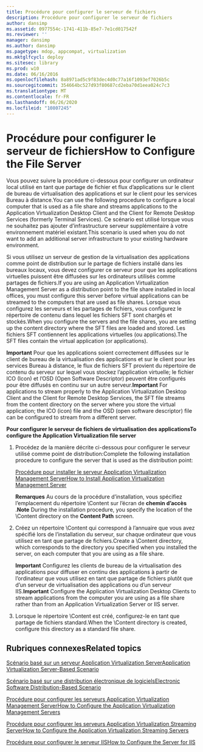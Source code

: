 ```yaml
---
title: Procédure pour configurer le serveur de fichiers
description: Procédure pour configurer le serveur de fichiers
author: dansimp
ms.assetid: 0977554c-1741-411b-85e7-7e1cd017542f
ms.reviewer: ''
manager: dansimp
ms.author: dansimp
ms.pagetype: mdop, appcompat, virtualization
ms.mktglfcycl: deploy
ms.sitesec: library
ms.prod: w10
ms.date: 06/16/2016
ms.openlocfilehash: 8a8971ad5c9f83dec4d0c77a16f1093ef7026b5c
ms.sourcegitcommit: 354664bc527d93f80687cd2eba70d1eea024c7c3
ms.translationtype: MT
ms.contentlocale: fr-FR
ms.lasthandoff: 06/26/2020
ms.locfileid: "10807245"
---
```

# <span data-ttu-id="4059a-103">Procédure pour configurer le serveur de fichiers</span><span class="sxs-lookup"><span data-stu-id="4059a-103">How to Configure the File Server</span></span>


<span data-ttu-id="4059a-104">Vous pouvez suivre la procédure ci-dessous pour configurer un ordinateur local utilisé en tant que partage de fichier et flux d’applications sur le client de bureau de virtualisation des applications et sur le client pour les services Bureau à distance.</span><span class="sxs-lookup"><span data-stu-id="4059a-104">You can use the following procedure to configure a local computer that is used as a file share and streams applications to the Application Virtualization Desktop Client and the Client for Remote Desktop Services (formerly Terminal Services).</span></span> <span data-ttu-id="4059a-105">Ce scénario est utilisé lorsque vous ne souhaitez pas ajouter d’infrastructure serveur supplémentaire à votre environnement matériel existant.</span><span class="sxs-lookup"><span data-stu-id="4059a-105">This scenario is used when you do not want to add an additional server infrastructure to your existing hardware environment.</span></span>

<span data-ttu-id="4059a-106">Si vous utilisez un serveur de gestion de la virtualisation des applications comme point de distribution sur le partage de fichiers installé dans les bureaux locaux, vous devez configurer ce serveur pour que les applications virtuelles puissent être diffusées sur les ordinateurs utilisés comme partages de fichiers.</span><span class="sxs-lookup"><span data-stu-id="4059a-106">If you are using an Application Virtualization Management Server as a distribution point to the file share installed in local offices, you must configure this server before virtual applications can be streamed to the computers that are used as file shares.</span></span> <span data-ttu-id="4059a-107">Lorsque vous configurez les serveurs et les partages de fichiers, vous configurez le répertoire de contenu dans lequel les fichiers SFT sont chargés et stockés.</span><span class="sxs-lookup"><span data-stu-id="4059a-107">When you configure the servers and the file shares, you are setting up the content directory where the SFT files are loaded and stored.</span></span> <span data-ttu-id="4059a-108">Les fichiers SFT contiennent les applications virtuelles (ou applications).</span><span class="sxs-lookup"><span data-stu-id="4059a-108">The SFT files contain the virtual application (or applications).</span></span>

<span data-ttu-id="4059a-109">**Important**  Pour que les applications soient correctement diffusées sur le client de bureau de la virtualisation des applications et sur le client pour les services Bureau à distance, le flux de fichiers SFT provient du répertoire de contenu du serveur sur lequel vous stockez l’application virtuelle; le fichier ICO (Icon) et l’OSD (Open Software Descriptor) peuvent être configurés pour être diffusés en continu sur un autre serveur.</span><span class="sxs-lookup"><span data-stu-id="4059a-109">**Important** For applications to stream properly to the Application Virtualization Desktop Client and the Client for Remote Desktop Services, the SFT file streams from the content directory on the server where you store the virtual application; the ICO (icon) file and the OSD (open software descriptor) file can be configured to stream from a different server.</span></span>

 

**<span data-ttu-id="4059a-110">Pour configurer le serveur de fichiers de virtualisation des applications</span><span class="sxs-lookup"><span data-stu-id="4059a-110">To configure the Application Virtualization file server</span></span>**

1.  <span data-ttu-id="4059a-111">Procédez de la manière décrite ci-dessous pour configurer le serveur utilisé comme point de distribution:</span><span class="sxs-lookup"><span data-stu-id="4059a-111">Complete the following installation procedure to configure the server that is used as the distribution point:</span></span>

    [<span data-ttu-id="4059a-112">Procédure pour installer le serveur Application Virtualization Management Server</span><span class="sxs-lookup"><span data-stu-id="4059a-112">How to Install Application Virtualization Management Server</span></span>](how-to-install-application-virtualization-management-server.md)

    <span data-ttu-id="4059a-113">**Remarques**  Au cours de la procédure d’installation, vous spécifiez l’emplacement du répertoire \\Content sur l’écran de **chemin d’accès** .</span><span class="sxs-lookup"><span data-stu-id="4059a-113">**Note** During the installation procedure, you specify the location of the \\Content directory on the **Content Path** screen.</span></span>

     

2.  <span data-ttu-id="4059a-114">Créez un répertoire \\Content qui correspond à l’annuaire que vous avez spécifié lors de l’installation du serveur, sur chaque ordinateur que vous utilisez en tant que partage de fichiers.</span><span class="sxs-lookup"><span data-stu-id="4059a-114">Create a \\Content directory, which corresponds to the directory you specified when you installed the server, on each computer that you are using as a file share.</span></span>

    <span data-ttu-id="4059a-115">**Important**  Configurez les clients de bureau de la virtualisation des applications pour diffuser en continu des applications à partir de l’ordinateur que vous utilisez en tant que partage de fichiers plutôt que d’un serveur de virtualisation des applications ou d’un serveur IIS.</span><span class="sxs-lookup"><span data-stu-id="4059a-115">**Important** Configure the Application Virtualization Desktop Clients to stream applications from the computer you are using as a file share rather than from an Application Virtualization Server or IIS server.</span></span>

     

3.  <span data-ttu-id="4059a-116">Lorsque le répertoire \\Content est créé, configurez-le en tant que partage de fichiers standard.</span><span class="sxs-lookup"><span data-stu-id="4059a-116">When the \\Content directory is created, configure this directory as a standard file share.</span></span>

## <span data-ttu-id="4059a-117">Rubriques connexes</span><span class="sxs-lookup"><span data-stu-id="4059a-117">Related topics</span></span>


[<span data-ttu-id="4059a-118">Scénario basé sur un serveur Application Virtualization Server</span><span class="sxs-lookup"><span data-stu-id="4059a-118">Application Virtualization Server-Based Scenario</span></span>](application-virtualization-server-based-scenario.md)

[<span data-ttu-id="4059a-119">Scénario basé sur une distribution électronique de logiciels</span><span class="sxs-lookup"><span data-stu-id="4059a-119">Electronic Software Distribution-Based Scenario</span></span>](electronic-software-distribution-based-scenario.md)

[<span data-ttu-id="4059a-120">Procédure pour configurer les serveurs Application Virtualization Management Server</span><span class="sxs-lookup"><span data-stu-id="4059a-120">How to Configure the Application Virtualization Management Servers</span></span>](how-to-configure-the-application-virtualization-management-servers.md)

[<span data-ttu-id="4059a-121">Procédure pour configurer les serveurs Application Virtualization Streaming Server</span><span class="sxs-lookup"><span data-stu-id="4059a-121">How to Configure the Application Virtualization Streaming Servers</span></span>](how-to-configure-the-application-virtualization-streaming-servers.md)

[<span data-ttu-id="4059a-122">Procédure pour configurer le serveur IIS</span><span class="sxs-lookup"><span data-stu-id="4059a-122">How to Configure the Server for IIS</span></span>](how-to-configure-the-server-for-iis.md)

 

 





